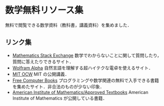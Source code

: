 # 数学無料リソース集

無料で閲覧できる数学資料（教科書，講義資料）を集めました．

## リンク集

* [Mathematics Stack Exchange](https://math.stackexchange.com/) 数学でわからないことに関して質問したり，質問に答えたりできるサイト．
* [Wolfram Alpha](https://www.wolframalpha.com/) 自然言語を理解する超ハイテクな電卓を使えるサイト．
* [MIT OCW](https://ocw.mit.edu/search/?d=Mathematics&type=course) MIT の公開講義．
* [Free Computer Books](https://freecomputerbooks.com/) プログラミングや数学関連の無料で入手できる書籍を集めたサイト．非合法のものが少ない印象．
* [American Institute of Mathematics/Approved Textbooks](https://aimath.org/textbooks/approved-textbooks/) American Institute of Mathematics が公開している書籍．